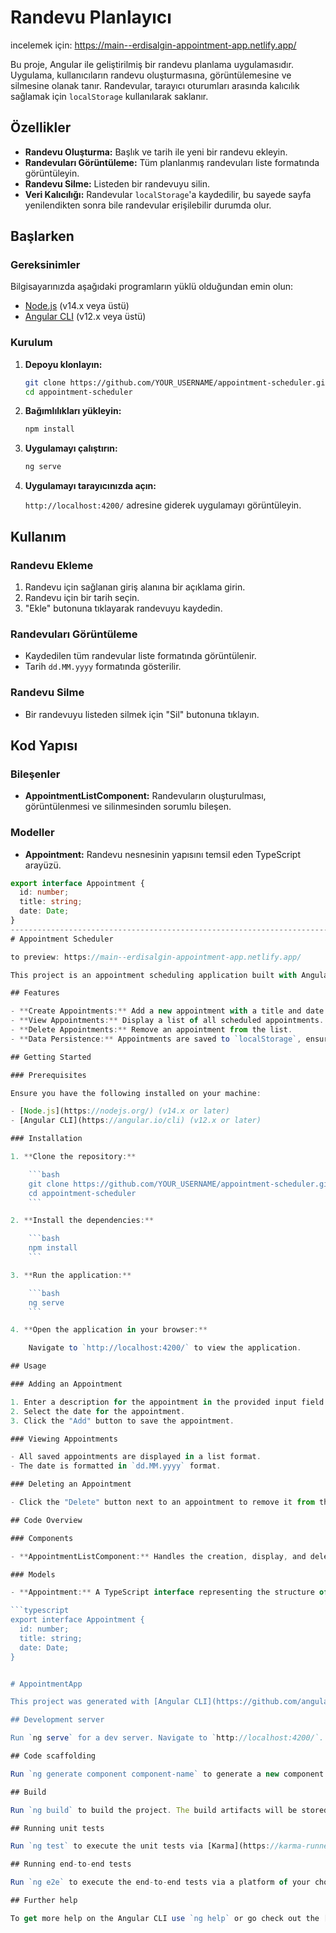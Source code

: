 # Randevu Planlayıcı

incelemek için: https://main--erdisalgin-appointment-app.netlify.app/

Bu proje, Angular ile geliştirilmiş bir randevu planlama uygulamasıdır. Uygulama, kullanıcıların randevu oluşturmasına, görüntülemesine ve silmesine olanak tanır. Randevular, tarayıcı oturumları arasında kalıcılık sağlamak için `localStorage` kullanılarak saklanır.

## Özellikler

- **Randevu Oluşturma:** Başlık ve tarih ile yeni bir randevu ekleyin.
- **Randevuları Görüntüleme:** Tüm planlanmış randevuları liste formatında görüntüleyin.
- **Randevu Silme:** Listeden bir randevuyu silin.
- **Veri Kalıcılığı:** Randevular `localStorage`'a kaydedilir, bu sayede sayfa yenilendikten sonra bile randevular erişilebilir durumda olur.

## Başlarken

### Gereksinimler

Bilgisayarınızda aşağıdaki programların yüklü olduğundan emin olun:

- [Node.js](https://nodejs.org/) (v14.x veya üstü)
- [Angular CLI](https://angular.io/cli) (v12.x veya üstü)

### Kurulum

1. **Depoyu klonlayın:**

    ```bash
    git clone https://github.com/YOUR_USERNAME/appointment-scheduler.git
    cd appointment-scheduler
    ```

2. **Bağımlılıkları yükleyin:**

    ```bash
    npm install
    ```

3. **Uygulamayı çalıştırın:**

    ```bash
    ng serve
    ```

4. **Uygulamayı tarayıcınızda açın:**

   `http://localhost:4200/` adresine giderek uygulamayı görüntüleyin.

## Kullanım

### Randevu Ekleme

1. Randevu için sağlanan giriş alanına bir açıklama girin.
2. Randevu için bir tarih seçin.
3. "Ekle" butonuna tıklayarak randevuyu kaydedin.

### Randevuları Görüntüleme

- Kaydedilen tüm randevular liste formatında görüntülenir.
- Tarih `dd.MM.yyyy` formatında gösterilir.

### Randevu Silme

- Bir randevuyu listeden silmek için "Sil" butonuna tıklayın.

## Kod Yapısı

### Bileşenler

- **AppointmentListComponent:** Randevuların oluşturulması, görüntülenmesi ve silinmesinden sorumlu bileşen.

### Modeller

- **Appointment:** Randevu nesnesinin yapısını temsil eden TypeScript arayüzü.

```typescript
export interface Appointment {
  id: number;
  title: string;
  date: Date;
}
-------------------------------------------------------------------------------------------------------
# Appointment Scheduler

to preview: https://main--erdisalgin-appointment-app.netlify.app/

This project is an appointment scheduling application built with Angular. The application allows users to create, view, and delete appointments. Appointments are stored locally using `localStorage`, ensuring persistence across browser sessions.

## Features

- **Create Appointments:** Add a new appointment with a title and date.
- **View Appointments:** Display a list of all scheduled appointments.
- **Delete Appointments:** Remove an appointment from the list.
- **Data Persistence:** Appointments are saved to `localStorage`, ensuring that they are available even after refreshing the page.

## Getting Started

### Prerequisites

Ensure you have the following installed on your machine:

- [Node.js](https://nodejs.org/) (v14.x or later)
- [Angular CLI](https://angular.io/cli) (v12.x or later)

### Installation

1. **Clone the repository:**

    ```bash
    git clone https://github.com/YOUR_USERNAME/appointment-scheduler.git
    cd appointment-scheduler
    ```

2. **Install the dependencies:**

    ```bash
    npm install
    ```

3. **Run the application:**

    ```bash
    ng serve
    ```

4. **Open the application in your browser:**

    Navigate to `http://localhost:4200/` to view the application.

## Usage

### Adding an Appointment

1. Enter a description for the appointment in the provided input field.
2. Select the date for the appointment.
3. Click the "Add" button to save the appointment.

### Viewing Appointments

- All saved appointments are displayed in a list format.
- The date is formatted in `dd.MM.yyyy` format.

### Deleting an Appointment

- Click the "Delete" button next to an appointment to remove it from the list.

## Code Overview

### Components

- **AppointmentListComponent:** Handles the creation, display, and deletion of appointments.

### Models

- **Appointment:** A TypeScript interface representing the structure of an appointment object.

```typescript
export interface Appointment {
  id: number;
  title: string;
  date: Date;
}


# AppointmentApp

This project was generated with [Angular CLI](https://github.com/angular/angular-cli) version 18.2.0.

## Development server

Run `ng serve` for a dev server. Navigate to `http://localhost:4200/`. The application will automatically reload if you change any of the source files.

## Code scaffolding

Run `ng generate component component-name` to generate a new component. You can also use `ng generate directive|pipe|service|class|guard|interface|enum|module`.

## Build

Run `ng build` to build the project. The build artifacts will be stored in the `dist/` directory.

## Running unit tests

Run `ng test` to execute the unit tests via [Karma](https://karma-runner.github.io).

## Running end-to-end tests

Run `ng e2e` to execute the end-to-end tests via a platform of your choice. To use this command, you need to first add a package that implements end-to-end testing capabilities.

## Further help

To get more help on the Angular CLI use `ng help` or go check out the [Angular CLI Overview and Command Reference](https://angular.dev/tools/cli) page.
